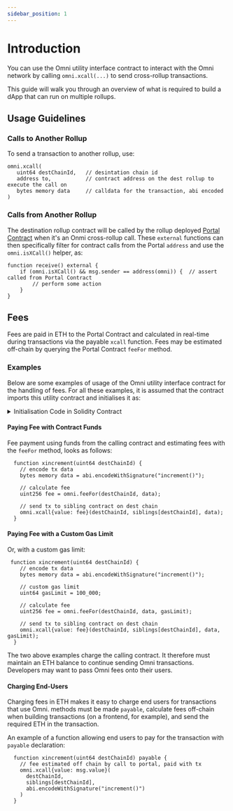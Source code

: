 ```yaml
---
sidebar_position: 1
---
```


# Introduction

You can use the Omni utility interface contract to interact with the Omni network by calling `omni.xcall(...)` to send cross-rollup transactions.

This guide will walk you through an overview of what is required to build a dApp that can run on multiple rollups.

## Usage Guidelines

### Calls to Another Rollup

To send a transaction to another rollup, use:

```solidity
omni.xcall(
   uint64 destChainId,   // desintation chain id
   address to,           // contract address on the dest rollup to execute the call on
   bytes memory data     // calldata for the transaction, abi encoded
)
```

### Calls from Another Rollup

The destination rollup contract will be called by the rollup deployed [Portal Contract](../use/protocol.md#portal-contract) when it's an Onmi cross-rollup call. These `external` functions can then specifically filter for contract calls from the Portal `address` and use the `omni.isXCall()` helper, as:

```solidity
function receive() external {
    if (omni.isXCall() && msg.sender == address(omni)) {  // assert called from Portal Contract
        // perform some action
    }
}
```

## Fees

Fees are paid in ETH to the Portal Contract and calculated in real-time during transactions via the payable `xcall` function. Fees may be estimated off-chain by querying the Portal Contract `feeFor` method.

### Examples

Below are some examples of usage of the Omni utility interface contract for the handling of fees. For all these examples, it is assumed that the contract imports this utility contract and initialises it as:

<details>
<summary>Initialisation Code in Solidity Contract</summary>

```solidity
// SPDX-License-Identifier: GPL-3.0-only
pragma solidity 0.8.23;

import { IOmniPortal } from "src/interfaces/IOmniPortal.sol"; // interface utility contract
import { XTypes } from "src/libraries/XTypes.sol"; // types utility contract

contract MyContract {
    IOmniPortal public omni;

    constructor(IOmniPortal _omni) {
        omni = _omni; // initialise utility contract
    }

    // ... some additional contract logic
}
```

</details>

#### Paying Fee with Contract Funds

Fee payment using funds from the calling contract and estimating fees with the `feeFor` method, looks as follows:

```solidity
  function xincrement(uint64 destChainId) {
    // encode tx data
    bytes memory data = abi.encodeWithSignature("increment()");

    // calculate fee
    uint256 fee = omni.feeFor(destChainId, data);

    // send tx to sibling contract on dest chain
    omni.xcall{value: fee}(destChainId, siblings[destChainId], data);
  }
```

#### Paying Fee with a Custom Gas Limit

Or, with a custom gas limit:

```solidity
 function xincrement(uint64 destChainId) {
    // encode tx data
    bytes memory data = abi.encodeWithSignature("increment()");

    // custom gas limit
    uint64 gasLimit = 100_000;

    // calculate fee
    uint256 fee = omni.feeFor(destChainId, data, gasLimit);

    // send tx to sibling contract on dest chain
    omni.xcall{value: fee}(destChainId, siblings[destChainId], data, gasLimit);
  }
```

The two above examples charge the calling contract. It therefore must maintain an ETH balance to continue sending Omni transactions. Developers may want to pass Omni fees onto their users.

#### Charging End-Users

Charging fees in ETH makes it easy to charge end users for transactions that use Omni. methods must be made `payable`, calculate fees off-chain when building transactions (on a frontend, for example), and send the required ETH in the transaction.

An example of a function allowing end users to pay for the transaction with `payable` declaration:

```solidity
  function xincrement(uint64 destChainId) payable {
    // fee estimated off chain by call to portal, paid with tx
    omni.xcall{value: msg.value}(
      destChainId,
      siblings[destChainId],
      abi.encodeWithSignature("increment()")
    )
  }
```

